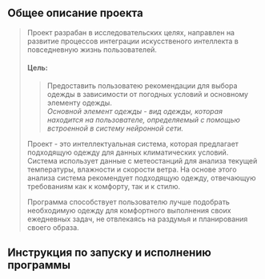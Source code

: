 ## Общее описание проекта 
> Проект разрабан в исследовательских целях, направлен на развитие процессов интеграции искусственого интеллекта в повседневную жизнь пользователей.  
> #### Цель: 
>> Предоставить пользоватею рекомендации для выбора одежды в зависимости от погодных условий и основному элементу одежды.  
>> *Основной элемент одежды - вид одежды, которая находится на пользователе, определяемый с помощью встроенной в систему нейронной сети.*  
>
> Проект - это интеллектуальная система, которая предлагает подходящую одежду для данных климатических условий. Система использует данные с метеостанций для анализа текущей температуры, влажности и скорости ветра. На основе этого анализа система рекомендует подходящую одежду, отвечающую требованиям как к комфорту, так и к стилю.  
> 
> Программа способствует пользователю лучше подобрать необходимую одежду для комфортного выполнения своих ежедневных задач, не отвлекаясь на раздумья и планирования своего образа.
>
>
>
>
## Инструкция по запуску и исполнению программы
>
>
>
>
>
>
>
>
>
>
>
